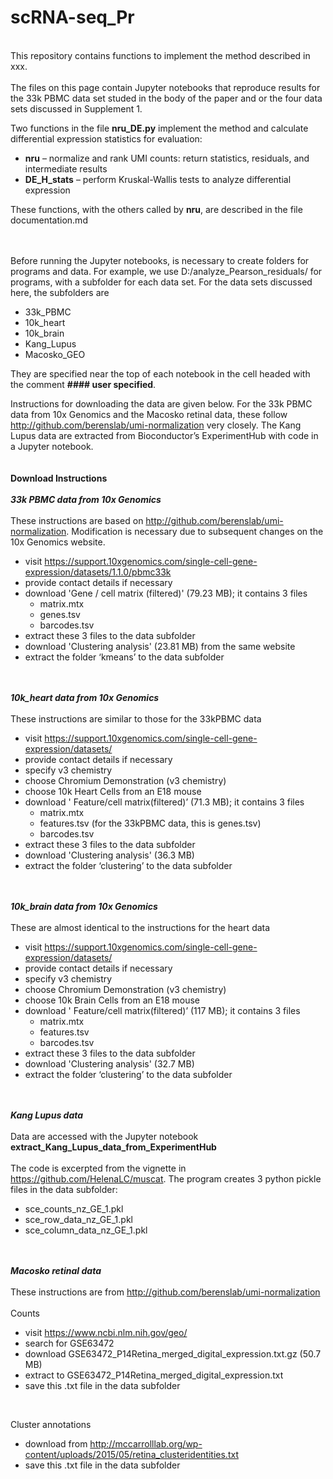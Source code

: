 # scRNA-seq_Pr
<br>
This repository contains functions to implement the method described in xxx.
<br><br>
The files on this page contain Jupyter notebooks that reproduce results for the 33k PBMC data set studed in the body of the paper and or the four data sets discussed in Supplement 1.

Two functions in the file  **nru_DE.py** implement the method and calculate differential expression statistics for evaluation:
-	**nru** – normalize and rank UMI counts: return statistics, residuals, and intermediate results 
-	**DE_H_stats** – perform Kruskal-Wallis tests to analyze differential expression

These functions, with the others called by **nru**, are described in the file documentation.md
<br><br><br>

Before running the Jupyter notebooks, is necessary to create folders for programs and data.  For example, we use  D:/analyze_Pearson_residuals/ for programs, with a subfolder for each data set.
For the data sets discussed here, the subfolders are  
-	33k_PBMC
-	10k_heart
-	10k_brain
-	Kang_Lupus
-	Macosko_GEO

They are specified near the top of each notebook in the cell headed with the comment **#### user specified**. 

Instructions for downloading the data are given below.  For the 33k PBMC  data from 10x Genomics and the Macosko retinal data, these follow http://github.com/berenslab/umi-normalization  very closely.  The Kang Lupus data are extracted from Bioconductor’s  ExperimentHub with code in a Jupyter notebook. 
<br><br><br>
**Download Instructions**
<br><br>
**_33k PBMC  data from 10x Genomics_**
<br><br>
These instructions are based on  http://github.com/berenslab/umi-normalization.  Modification is necessary due to subsequent changes on the 10x Genomics website.
- visit   https://support.10xgenomics.com/single-cell-gene-expression/datasets/1.1.0/pbmc33k
- provide contact details if necessary
- download  'Gene / cell matrix (filtered)' (79.23 MB); it contains 3 files
    - matrix.mtx
    - genes.tsv
    - barcodes.tsv 
- extract these 3 files to the data subfolder
- download 'Clustering analysis' (23.81 MB) from the same website
- extract the folder ‘kmeans’ to the data subfolder 
<br><br><br>

**_10k_heart data from 10x Genomics_**
<br><br>
These instructions are similar to those for the 33kPBMC  data
- visit   https://support.10xgenomics.com/single-cell-gene-expression/datasets/
- provide contact details if necessary
- specify v3 chemistry
- choose Chromium Demonstration (v3 chemistry)
- choose 10k Heart  Cells from an E18 mouse
- download  ' Feature/cell matrix(filtered)’ (71.3 MB); it contains 3 files
    - matrix.mtx
    - features.tsv   (for the 33kPBMC data, this is genes.tsv)
    - barcodes.tsv 
- extract these 3 files to the data subfolder
- download 'Clustering analysis' (36.3 MB)
- extract the folder ‘clustering’ to the data subfolder 
<br><br><br>

**_10k_brain data from 10x Genomics_**
<br><br>
These are almost identical to the instructions for the heart data
- visit   https://support.10xgenomics.com/single-cell-gene-expression/datasets/
- provide contact details if necessary
- specify v3 chemistry
- choose Chromium Demonstration (v3 chemistry)
- choose 10k Brain  Cells from an E18 mouse
- download  ' Feature/cell matrix(filtered)’ (117 MB); it contains 3 files
    - matrix.mtx
    - features.tsv 
    - barcodes.tsv 
- extract these 3 files to the data subfolder
- download 'Clustering analysis' (32.7 MB)
- extract the folder ‘clustering’ to the data subfolder 
<br><br><br>

**_Kang Lupus data_**
<br><br>
Data are accessed with the Jupyter notebook **extract_Kang_Lupus_data_from_ExperimentHub**
<br><br>
The code is excerpted from the vignette in https://github.com/HelenaLC/muscat.  The program creates 3 python pickle  files in the data subfolder:
- sce_counts_nz_GE_1.pkl
- sce_row_data_nz_GE_1.pkl
- sce_column_data_nz_GE_1.pkl
<br><br><br>

**_Macosko retinal data_**
<br><br>
These instructions are from  http://github.com/berenslab/umi-normalization 
<br><br>
Counts
- visit https://www.ncbi.nlm.nih.gov/geo/
- search for GSE63472
- download GSE63472_P14Retina_merged_digital_expression.txt.gz (50.7 MB)
- extract to GSE63472_P14Retina_merged_digital_expression.txt
- save this .txt file in the data subfolder
<br>

Cluster annotations
- download from http://mccarrolllab.org/wp-content/uploads/2015/05/retina_clusteridentities.txt
- save this .txt file in the data subfolder





